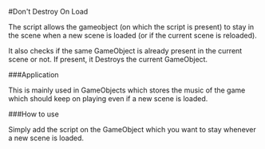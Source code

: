 #Don't Destroy On Load

The script allows the gameobject (on which the script is present) to stay in the scene when a new scene is loaded (or if the current scene is reloaded).

It also checks if the same GameObject is already present in the current scene or not. If present, it Destroys the current GameObject.

###Application

This is mainly used in GameObjects which stores the music of the game which should keep on playing even if a new scene is loaded.

###How to use

Simply add the script on the GameObject which you want to stay whenever a new scene is loaded.

